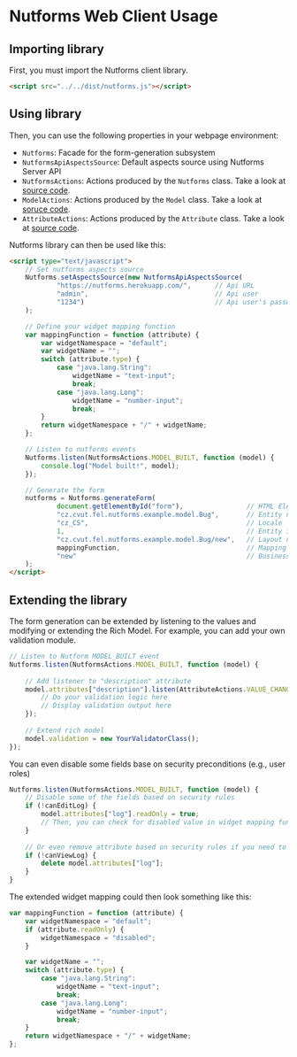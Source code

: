 # Nutforms Web Client Usage

## Importing library

First, you must import the Nutforms client library.

```html
<script src="../../dist/nutforms.js"></script>
```

## Using library

Then, you can use the following properties in your webpage environment:
- `Nutforms`: Facade for the form-generation subsystem
- `NutformsApiAspectsSource`: Default aspects source using Nutforms Server API
- `NutformsActions`: Actions produced by the `Nutforms` class. Take a look at [source code](https://github.com/jSquirrel/nutforms-web-client/blob/master/src/actions/NutformsActions.js).
- `ModelActions`: Actions produced by the `Model` class. Take a look at [soruce code](https://github.com/jSquirrel/nutforms-web-client/blob/master/src/actions/ModelActions.js).
- `AttributeActions`: Actions produced by the `Attribute` class. Take a look at [source code](https://github.com/jSquirrel/nutforms-web-client/blob/master/src/actions/AttributeActions.js).

Nutforms library can then be used like this:

```html
<script type="text/javascript">
    // Set nutforms aspects source
    Nutforms.setAspectsSource(new NutformsApiAspectsSource(
            "https://nutforms.herokuapp.com/",      // Api URL
            "admin",                                // Api user
            "1234")                                 // Api user's password
    );

    // Define your widget mapping function
    var mappingFunction = function (attribute) {
        var widgetNamespace = "default";
        var widgetName = "";
        switch (attribute.type) {
            case "java.lang.String":
                widgetName = "text-input";
                break;
            case "java.lang.Long":
                widgetName = "number-input";
                break;
        }
        return widgetNamespace + "/" + widgetName;
    };

    // Listen to nutforms events
    Nutforms.listen(NutformsActions.MODEL_BUILT, function (model) {
        console.log("Model built!", model);
    });

    // Generate the form
    nutforms = Nutforms.generateForm(
            document.getElementById("form"),                // HTML Element
            "cz.cvut.fel.nutforms.example.model.Bug",       // Entity name
            "cz_CS",                                        // Locale
            1,                                              // Entity id
            "cz.cvut.fel.nutforms.example.model.Bug/new",   // Layout name
            mappingFunction,                                // Mapping function
            "new"                                           // Business context
    );
</script>
```

## Extending the library

The form generation can be extended by listening to the values and modifying or extending the Rich Model.
For example, you can add your own validation module.

```javascript
// Listen to Nutform MODEL_BUILT event
Nutforms.listen(NutformsActions.MODEL_BUILT, function (model) {
    
    // Add listener to "description" attribute
    model.attributes["description"].listen(AttributeActions.VALUE_CHANGED, function() {
        // Do your validation logic here
        // Display validation output here
    });
    
    // Extend rich model
    model.validation = new YourValidatorClass();
});
```

You can even disable some fields base on security preconditions (e.g., user roles)

```javascript
Nutforms.listen(NutformsActions.MODEL_BUILT, function (model) {
    // Disable some of the fields based on security rules
    if (!canEditLog) {
        model.attributes["log"].readOnly = true;
        // Then, you can check for disabled value in widget mapping function and force read-only widgets for such fields
    }
    
    // Or even remove attribute based on security rules if you need to
    if (!canViewLog) {
        delete model.attributes["log"];
    }
}
```

The extended widget mapping could then look something like this:
```javascript
var mappingFunction = function (attribute) {
    var widgetNamespace = "default";
    if (attribute.readOnly) {
        widgetNamespace = "disabled";
    }

    var widgetName = "";
    switch (attribute.type) {
        case "java.lang.String":
            widgetName = "text-input";
            break;
        case "java.lang.Long":
            widgetName = "number-input";
            break;
    }
    return widgetNamespace + "/" + widgetName;
};
```
